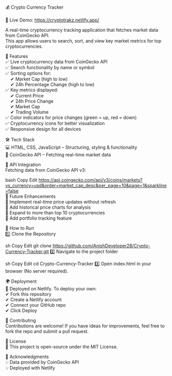 💰 Crypto Currency Tracker<br>
<br>
🚀 Live Demo: https://cryptotrakz.netlify.app/<br>

A real-time cryptocurrency tracking application that fetches market data from CoinGecko API. <br>
This app allows users to search, sort, and view key market metrics for top cryptocurrencies. <br>

🚀 Features <br>
✅ Live cryptocurrency data from CoinGecko API <br>
✅ Search functionality by name or symbol <br>
✅ Sorting options for: <br>
    ✔ Market Cap (high to low) <br>
    ✔ 24h Percentage Change (high to low) <br>
✅ Key metrics displayed: <br>
    ✔ Current Price <br>
    ✔ 24h Price Change <br>
    ✔ Market Cap <br>
    ✔ Trading Volume <br>
✅ Color indicators for price changes (green = up, red = down) <br>
✅ Cryptocurrency icons for better visualization <br>
✅ Responsive design for all devices <br>

🛠 Tech Stack <br>
💻 HTML, CSS, JavaScript – Structuring, styling & functionality <br>
🔗 CoinGecko API – Fetching real-time market data <br>

🔗 API Integration <br>
Fetching data from CoinGecko API v3: <br>

bash
Copy
Edit
https://api.coingecko.com/api/v3/coins/markets?vs_currency=usd&order=market_cap_desc&per_page=10&page=1&sparkline=false
<br>
📌 Future Enhancements <br>
🔹 Implement real-time price updates without refresh <br>
🔹 Add historical price charts for analysis <br>
🔹 Expand to more than top 10 cryptocurrencies <br>
🔹 Add portfolio tracking feature <br>

📌 How to Run <br>
1️⃣ Clone the Repository <br>

sh
Copy
Edit
git clone https://github.com/AnishDeveloper28/Crypto-Currency-Tracker.git
2️⃣ Navigate to the project folder <br>

sh
Copy
Edit
cd Crypto-Currency-Tracker
3️⃣ Open index.html in your browser (No server required). <br>

🌍 Deployment <br>
🚀 Deployed on Netlify. To deploy your own: <br>
✔ Fork this repository <br>
✔ Create a Netlify account <br>
✔ Connect your GitHub repo <br>
✔ Click Deploy <br>

🤝 Contributing <br>
Contributions are welcome! If you have ideas for improvements, feel free to fork the repo and submit a pull request. <br>

📜 License <br>
📝 This project is open-source under the MIT License. <br>

🙏 Acknowledgments <br>
💡 Data provided by CoinGecko API <br>
💡 Deployed with Netlify <br>
